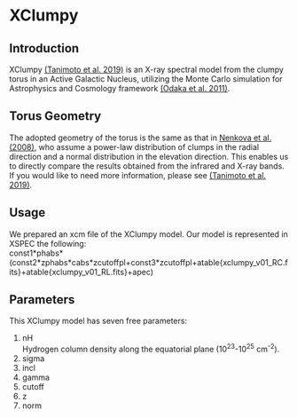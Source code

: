 # XClumpy
## Introduction
XClumpy [(Tanimoto et al. 2019)](https://ui.adsabs.harvard.edu/abs/2019ApJ...877...95T/abstract) is an X-ray spectral model from the clumpy torus in an Active Galactic Nucleus, utilizing the Monte Carlo simulation for Astrophysics and Cosmology framework [(Odaka et al. 2011)](https://ui.adsabs.harvard.edu/abs/2011ApJ...740..103O/abstract).


## Torus Geometry
The adopted geometry of the torus is the same as that in [Nenkova et al. (2008)](https://ui.adsabs.harvard.edu/abs/2008ApJ...685..160N/abstract), who assume a power-law distribution of clumps in the radial direction and a normal distribution in the elevation direction. This enables us to directly compare the results obtained from the infrared and X-ray bands. If you would like to need more information, please see [(Tanimoto et al. 2019)](https://ui.adsabs.harvard.edu/abs/2019ApJ...877...95T/abstract).


## Usage
We prepared an xcm file of the XClumpy model. Our model is represented in XSPEC the following:  
const1\*phabs\*(const2\*zphabs\*cabs\*zcutoffpl+const3\*zcutoffpl+atable{xclumpy_v01_RC.fits}+atable{xclumpy_v01_RL.fits}+apec)


## Parameters
This XClumpy model has seven free parameters:  

1. nH  
  Hydrogen column density along the equatorial plane (10<sup>23</sup>-10<sup>25</sup> cm<sup>-2</sup>).
2. sigma
3. incl
4. gamma
5. cutoff
6. z
7. norm
